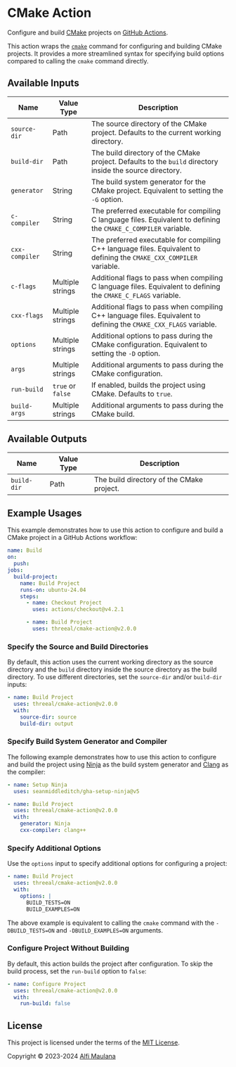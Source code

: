 # CMake Action

Configure and build [CMake](https://cmake.org/) projects on [GitHub Actions](https://github.com/features/actions).

This action wraps the [`cmake`](https://cmake.org/cmake/help/latest/manual/cmake.1.html) command for configuring and building CMake projects. It provides a more streamlined syntax for specifying build options compared to calling the `cmake` command directly.

## Available Inputs

| Name | Value Type | Description |
| --- | --- | --- |
| `source-dir` | Path | The source directory of the CMake project. Defaults to the current working directory. |
| `build-dir` | Path | The build directory of the CMake project. Defaults to the `build` directory inside the source directory. |
| `generator` | String | The build system generator for the CMake project. Equivalent to setting the `-G` option. |
| `c-compiler` | String | The preferred executable for compiling C language files. Equivalent to defining the `CMAKE_C_COMPILER` variable. |
| `cxx-compiler` | String | The preferred executable for compiling C++ language files. Equivalent to defining the `CMAKE_CXX_COMPILER` variable. |
| `c-flags` | Multiple strings | Additional flags to pass when compiling C language files. Equivalent to defining the `CMAKE_C_FLAGS` variable. |
| `cxx-flags` | Multiple strings | Additional flags to pass when compiling C++ language files. Equivalent to defining the `CMAKE_CXX_FLAGS` variable. |
| `options` | Multiple strings | Additional options to pass during the CMake configuration. Equivalent to setting the `-D` option. |
| `args` | Multiple strings | Additional arguments to pass during the CMake configuration. |
| `run-build` | `true` or `false` | If enabled, builds the project using CMake. Defaults to `true`. |
| `build-args` | Multiple strings | Additional arguments to pass during the CMake build. |

## Available Outputs

| Name | Value Type | Description |
| --- | --- | --- |
| `build-dir` | Path | The build directory of the CMake project. |

## Example Usages

This example demonstrates how to use this action to configure and build a CMake project in a GitHub Actions workflow:

```yaml
name: Build
on:
  push:
jobs:
  build-project:
    name: Build Project
    runs-on: ubuntu-24.04
    steps:
      - name: Checkout Project
        uses: actions/checkout@v4.2.1

      - name: Build Project
        uses: threeal/cmake-action@v2.0.0
```

### Specify the Source and Build Directories

By default, this action uses the current working directory as the source directory and the `build` directory inside the source directory as the build directory. To use different directories, set the `source-dir` and/or `build-dir` inputs:

```yaml
- name: Build Project
  uses: threeal/cmake-action@v2.0.0
  with:
    source-dir: source
    build-dir: output
```

### Specify Build System Generator and Compiler

The following example demonstrates how to use this action to configure and build the project using [Ninja](https://ninja-build.org/) as the build system generator and [Clang](https://clang.llvm.org/) as the compiler:

```yaml
- name: Setup Ninja
  uses: seanmiddleditch/gha-setup-ninja@v5

- name: Build Project
  uses: threeal/cmake-action@v2.0.0
  with:
    generator: Ninja
    cxx-compiler: clang++
```

### Specify Additional Options

Use the `options` input to specify additional options for configuring a project:

```yaml
- name: Build Project
  uses: threeal/cmake-action@v2.0.0
  with:
    options: |
      BUILD_TESTS=ON
      BUILD_EXAMPLES=ON
```

The above example is equivalent to calling the `cmake` command with the `-DBUILD_TESTS=ON` and `-DBUILD_EXAMPLES=ON` arguments.

### Configure Project Without Building

By default, this action builds the project after configuration. To skip the build process, set the `run-build` option to `false`:

```yaml
- name: Configure Project
  uses: threeal/cmake-action@v2.0.0
  with:
    run-build: false
```

## License

This project is licensed under the terms of the [MIT License](./LICENSE).

Copyright © 2023-2024 [Alfi Maulana](https://github.com/threeal/)
